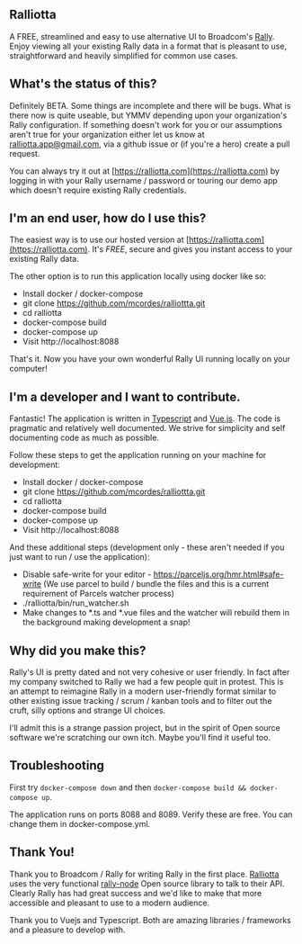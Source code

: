 Ralliotta
-----------

A FREE, streamlined and easy to use alternative UI to Broadcom's [Rally](https://www.broadcom.com/products/software/agile-development/rally-software). Enjoy viewing all your existing Rally data in a format that is pleasant to use, straightforward and heavily simplified for common use cases. 

What's the status of this?
-----------

Definitely BETA. Some things are incomplete and there will be bugs. What is there now is quite useable, but YMMV depending upon your organization's Rally configuration. If something doesn't work for you or our assumptions aren't true for your organization either let us know at ralliotta.app@gmail.com, via a github issue or (if you're a hero) create a pull request. 

You can always try it out at [https://ralliotta.com](https://ralliotta.com) by logging in with your Rally username / password or touring our demo app which doesn't require existing Rally credentials. 


I'm an end user, how do I use this? 
-----------

The easiest way is to use our hosted version at [https://ralliotta.com](https://ralliotta.com). It's *FREE*, secure and gives you instant access to your existing Rally data. 

The other option is to run this application locally using docker like so:

* Install docker / docker-compose 
* git clone https://github.com/mcordes/ralliottta.git
* cd ralliotta
* docker-compose build 
* docker-compose up
* Visit http://localhost:8088

That's it. Now you have your own wonderful Rally UI running locally on your computer!


I'm a developer and I want to contribute.
-----------

Fantastic! The application is written in [Typescript](https://www.typescriptlang.org/) and [Vue.js](https://vuejs.org/). The code is pragmatic and relatively well documented. We strive for simplicity and self documenting code as much as possible. 

Follow these steps to get the application running on your machine for development:

* Install docker / docker-compose 
* git clone https://github.com/mcordes/ralliottta.git
* cd ralliotta
* docker-compose build 
* docker-compose up
* Visit http://localhost:8088

And these additional steps (development only - these aren't needed if you just want to run / use the application):

* Disable safe-write for your editor - https://parceljs.org/hmr.html#safe-write  (We use parcel to build / bundle the files and this is a current requirement of Parcels watcher process)
* ./ralliotta/bin/run_watcher.sh
* Make changes to *.ts and *.vue files and the watcher will rebuild them in the background making development a snap!


Why did you make this? 
-----------

Rally's UI is pretty dated and not very cohesive or user friendly. In fact after my company switched to Rally we had a few people quit in protest. This is an attempt to reimagine Rally in a modern user-friendly format similar to other existing issue tracking / scrum / kanban tools and to filter out the cruft, silly options and strange UI choices.  

I'll admit this is a strange passion project, but in the spirit of Open source software we're scratching our own itch. Maybe you'll find it useful too.



Troubleshooting
-----------

First try `docker-compose down` and then `docker-compose build && docker-compose up`.

The application runs on ports 8088 and 8089. Verify these are free. You can change them in docker-compose.yml.

Thank You!
------------

Thank you to Broadcom / Rally for writing Rally in the first place. [Ralliotta](https://ralliotta.com) uses the very functional [rally-node](https://github.com/RallyTools/rally-node) Open source library to talk to their API. Clearly Rally has had great success and we'd like to make that more accessible and pleasant to use to a modern audience.

Thank you to Vuejs and Typescript. Both are amazing libraries / frameworks and a pleasure to develop with.

